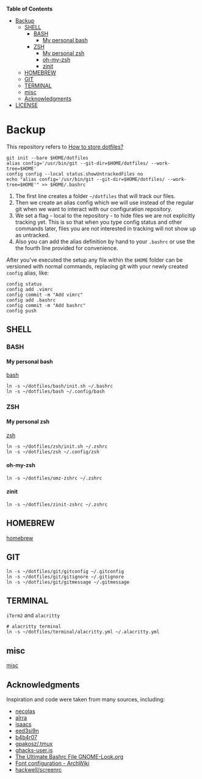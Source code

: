 <!-- markdown-toc start - Don't edit this section. Run M-x markdown-toc-refresh-toc -->
**Table of Contents**

- [Backup](#backup)
    - [SHELL](#shell)
        - [BASH](#bash)
            - [My personal bash](#my-personal-bash)
        - [ZSH](#zsh)
            - [My personal zsh](#my-personal-zsh)
            - [oh-my-zsh](#oh-my-zsh)
            - [zinit](#zinit)
    - [HOMEBREW](#homebrew)
    - [GIT](#git)
    - [TERMINAL](#terminal)
    - [misc](#misc)
    - [Acknowledgments](#acknowledgments)
- [LICENSE](#license)

<!-- markdown-toc end -->

# Backup

This repository refers to [How to store dotfiles?](https://www.atlassian.com/git/tutorials/dotfiles)

``` shell
git init --bare $HOME/dotfiles
alias config='/usr/bin/git --git-dir=$HOME/dotfiles/ --work-tree=$HOME'
config config --local status.showUntrackedFiles no
echo "alias config='/usr/bin/git --git-dir=$HOME/dotfiles/ --work-tree=$HOME'" >> $HOME/.bashrc
```

1. The first line creates a folder `~/dotfiles` that will track our files.
2. Then we create an alias config which we will use instead of the regular git when we want to interact with our configuration repository.
3. We set a flag - local to the repository - to hide files we are not explicitly tracking yet. This is so that when you type config status and other commands later, files you are not interested in tracking will not show up as untracked.
4. Also you can add the alias definition by hand to your `.bashrc` or use the the fourth line provided for convenience.

After you've executed the setup any file within the `$HOME` folder can be
versioned with normal commands, replacing git with your newly created `config`
alias, like:

``` shell
config status
config add .vimrc
config commit -m "Add vimrc"
config add .bashrc
config commit -m "Add bashrc"
config push
```

## SHELL

### BASH

#### My personal bash

[bash](bash/README.md)

    ln -s ~/dotfiles/bash/init.sh ~/.bashrc
    ln -s ~/dotfiles/bash ~/.config/bash

### ZSH

#### My personal zsh

[zsh](zsh/README.md)

    ln -s ~/dotfiles/zsh/init.sh ~/.zshrc
    ln -s ~/dotfiles/zsh ~/.config/zsh

#### oh-my-zsh

    ln -s ~/dotfiles/omz-zshrc ~/.zshrc
    
#### zinit

    ln -s ~/dotfiles/zinit-zshrc ~/.zshrc

## HOMEBREW

[homebrew](homebrew/README.md)

## GIT

    ln -s ~/dotfiles/git/gitconfig ~/.gitconfig
    ln -s ~/dotfiles/git/gitignore ~/.gitignore
    ln -s ~/dotfiles/git/gitmessage ~/.gitmessage

## TERMINAL

`iTerm2` and `alacritty`

``` shell
# alacritty terminal
ln -s ~/dotfiles/terminal/alacritty.yml ~/.alacritty.yml
```

## misc

[misc](misc/README.md)

## Acknowledgments

Inspiration and code were taken from many sources, including:

- [necolas](https://github.com/necolas/dotfiles)
- [alrra](https://github.com/alrra/dotfiles)
- [isaacs](https://github.com/isaacs/dotfiles)
- [eed3si9n](https://github.com/eed3si9n/dotfiles)
- [b4b4r07](https://github.com/b4b4r07/dotfiles)
- [gpakosz/.tmux](https://github.com/gpakosz/.tmux)
- [ghacks-user.js](https://github.com/ghacksuserjs/ghacks-user.js)
- [The Ultimate Bashrc File GNOME-Look.org](https://gnome-look.org/content/show.php/Ultimate+Bashrc+File?content=129746)
- [Font configuration - ArchWiki](https://wiki.archlinux.org/index.php/font_configuration)
- [hackwell/screenrc](https://github.com/hackwell/screenrc)
